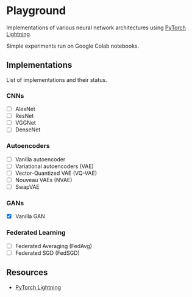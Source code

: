# Playground

Implementations of various neural network architectures using [PyTorch Lightning](https://www.pytorchlightning.ai/).

Simple experiments run on Google Colab notebooks.

## Implementations

List of implementations and their status.

### CNNs

- [ ] AlexNet
- [ ] ResNet
- [ ] VGGNet
- [ ] DenseNet

### Autoencoders

- [ ] Vanilla autoencoder
- [ ] Variational autoencoders (VAE)
- [ ] Vector-Quantized VAE (VQ-VAE)
- [ ] Nouveau VAEs (NVAE)
- [ ] SwapVAE

### GANs

- [x] Vanilla GAN

### Federated Learning

- [ ] Federated Averaging (FedAvg)
- [ ] Federated SGD (FedSGD)

## Resources

- [PyTorch Lightning](https://www.pytorchlightning.ai/)
